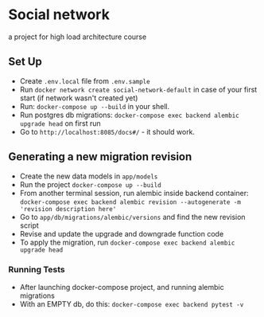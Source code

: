 # Social network
a project for high load architecture course

## Set Up
- Create `.env.local` file from `.env.sample`
- Run `docker network create social-network-default` in case of your first start (if network wasn't created yet)
- Run: `docker-compose up --build` in your shell.
- Run postgres db migrations: `docker-compose exec backend alembic upgrade head` on first run
- Go to `http://localhost:8085/docs#/` - it should work.

## Generating a new migration revision
- Create the new data models in `app/models`
- Run the project `docker-compose up --build`
- From another terminal session, run alembic inside backend container: `docker-compose exec backend alembic revision --autogenerate -m 'revision description here'`
- Go to `app/db/migrations/alembic/versions` and find the new revision script
- Revise and update the upgrade and downgrade function code
- To apply the migration, run `docker-compose exec backend alembic upgrade head`

### Running Tests
- After launching docker-compose project, and running alembic migrations
- With an EMPTY db, do this:  `docker-compose exec backend pytest -v`

